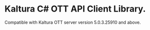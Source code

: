 # Kaltura C# OTT API Client Library.
Compatible with Kaltura OTT server version 5.0.3.25910 and above.
